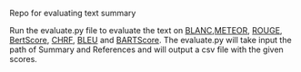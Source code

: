 Repo for evaluating text summary

Run the evaluate.py file to evaluate the text on [BLANC](https://www.aclweb.org/anthology/P02-1040.pdf),[METEOR](https://www.aclweb.org/anthology/W05-0909.pdf), [ROUGE](https://www.aclweb.org/anthology/W04-1013.pdf), [BertScore](https://arxiv.org/pdf/1904.09675.pdf), [CHRF](https://www.statmt.org/wmt17/pdf/WMT70.pdf), [BLEU](https://www.aclweb.org/anthology/P02-1040.pdf) and [BARTScore](https://arxiv.org/abs/2106.11520).
The evaluate.py will take input the path of Summary and References and will output a csv file with the given scores.
